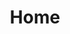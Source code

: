 ---
title: Home
menu: Home
noticia:
     mostra_noticia: true
     texto1: Inauguração de nova exposição na Galeria XPTO.
     texto2: Dia 20/Fev/1971
     link_para_mais_info: http://www.google.com
---